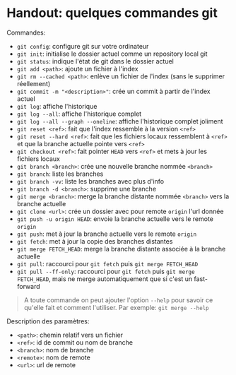 # Handout: quelques commandes git

Commandes:

- `git config`: configure git sur votre ordinateur
- `git init`: initialise le dossier actuel comme un repository local git
- `git status`: indique l'état de git dans le dossier actuel
- `git add <path>`: ajoute un fichier à l'index
- `git rm --cached <path>`: enlève un fichier de l'index (sans le supprimer réellement)
- `git commit -m "<description>"`: crée un commit à partir de l'index actuel
- `git log`: affiche l'historique
- `git log --all`: affiche l'historique complet
- `git log --all --graph --oneline`: affiche l'historique complet joliment
- `git reset <ref>`: fait que l'index ressemble à la version `<ref>`
- `git reset --hard <ref>`: fait que les fichiers locaux ressemblent à `<ref>` et que la branche actuelle pointe vers `<ref>`
- `git checkout <ref>`: fait pointer `HEAD` vers `<ref>` et mets à jour les fichiers locaux
- `git branch <branch>`: crée une nouvelle branche nommée `<branch>`
- `git branch`: liste les branches
- `git branch -vv`: liste les branches avec plus d'info
- `git branch -d <branch>`: supprime une branche
- `git merge <branch>`: merge la branche distante nommée `<branch>` vers la branche actuelle
- `git clone <url>`: crée un dossier avec pour remote `origin` l'url donnée
- `git push -u origin HEAD`: envoie la branche actuelle vers le remote `origin`
- `git push`: met à jour la branche actuelle vers le remote `origin`
- `git fetch`: met à jour la copie des branches distantes
- `git merge FETCH_HEAD`: merge la branche distante associée à la branche actuelle
- `git pull`: raccourci pour `git fetch` puis `git merge FETCH_HEAD`
- `git pull --ff-only`: raccourci pour `git fetch` puis `git merge FETCH_HEAD`, mais ne merge automatiquement que si c'est un fast-forward

> A toute commande on peut ajouter l'option `--help` pour savoir ce qu'elle fait et comment l'utiliser.
> Par exemple: `git merge --help`

Description des paramètres:

- `<path>`: chemin relatif vers un fichier
- `<ref>`: id de commit ou nom de branche
- `<branch>`: nom de branche
- `<remote>`: nom de remote
- `<url>`: url de remote

